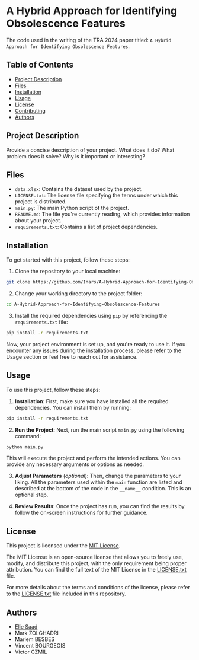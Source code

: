 # A Hybrid Approach for Identifying Obsolescence Features

The code used in the writing of the TRA 2024 paper titled: `A Hybrid Approach for Identifying Obsolescence Features`.

## Table of Contents

- [Project Description](#project-description)
- [Files](#files)
- [Installation](#installation)
- [Usage](#usage)
- [License](#license)
- [Contributing](#contributing)
- [Authors](#authors)

## Project Description

Provide a concise description of your project. What does it do? What problem does it solve? Why is it important or interesting?

## Files

- `data.xlsx`: Contains the dataset used by the project.
- `LICENSE.txt`: The license file specifying the terms under which this project is distributed.
- `main.py`: The main Python script of the project.
- `README.md`: The file you're currently reading, which provides information about your project.
- `requirements.txt`: Contains a list of project dependencies.

## Installation

To get started with this project, follow these steps:

1. Clone the repository to your local machine:

```bash
git clone https://github.com/Inars/A-Hybrid-Approach-for-Identifying-Obsolescence-Features.git
```

2. Change your working directory to the project folder:

```bash
cd A-Hybrid-Approach-for-Identifying-Obsolescence-Features
```

3. Install the required dependencies using `pip` by referencing the `requirements.txt` file:

```bash
pip install -r requirements.txt
```

Now, your project environment is set up, and you're ready to use it. If you encounter any issues during the installation process, please refer to the Usage section or feel free to reach out for assistance.

## Usage

To use this project, follow these steps:

1. **Installation**: First, make sure you have installed all the required dependencies. You can install them by running:

```bash
pip install -r requirements.txt
```

2. **Run the Project**: Next, run the main script `main.py` using the following command:

```bash
python main.py
```

This will execute the project and perform the intended actions. You can provide any necessary arguments or options as needed.

3. **Adjust Parameters** (*optional*): Then, change the parameters to your liking. All the parameters used within the `main` function are listed and described at the bottom of the code in the `__name__` condition. This is an optional step. 

4. **Review Results**: Once the project has run, you can find the results by follow the on-screen instructions for further guidance.

## License

This project is licensed under the [MIT License](LICENSE.txt).

The MIT License is an open-source license that allows you to freely use, modify, and distribute this project, with the only requirement being proper attribution. You can find the full text of the MIT License in the [LICENSE.txt](LICENSE.txt) file.

For more details about the terms and conditions of the license, please refer to the [LICENSE.txt](LICENSE.txt) file included in this repository.

## Authors

- [Elie Saad](https://github.com/Inars)
- Mark ZOLGHADRI
- Mariem BESBES
- Vincent BOURGEOIS
- Victor CZMIL